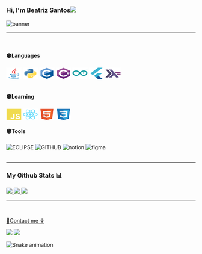 ### Hi, I'm Beatriz Santos<img src="https://media.giphy.com/media/mGcNjsfWAjY5AEZNw6/giphy.gif" width="50">
<!--cabeçalho-->

<img align="center" src="https://c.tenor.com/_zbsJOBoVOEAAAAC/banner.gif" alt="banner" width="900" height="240">
<hr>

<!--meio-->
<div style="display: inline_block"><br>
  <h4>🟣Languages</h4>
  <img align="center" alt="Java" height="30" width="40" src="https://raw.githubusercontent.com/devicons/devicon/master/icons/java/java-original.svg">
    <img align="center" alt="Python" height="30" width="40" src="https://raw.githubusercontent.com/devicons/devicon/master/icons/python/python-original.svg">
    <img align="center" alt="C" height="30" width="40" src="https://raw.githubusercontent.com/devicons/devicon/master/icons/c/c-original.svg">
    <img align="center" alt="C#" height="30" width="40" src="https://raw.githubusercontent.com/devicons/devicon/master/icons/csharp/csharp-original.svg">
    <img align="center" alt="Arduino" height="30" width="40" src="https://raw.githubusercontent.com/devicons/devicon/master/icons/arduino/arduino-original.svg">
    <img align="center" alt="Flutter" height="30" width="40" src="https://raw.githubusercontent.com/devicons/devicon/master/icons/flutter/flutter-original.svg">
    <img align="center" alt="Haskell" height="30" width="40" src="https://raw.githubusercontent.com/devicons/devicon/master/icons/haskell/haskell-original.svg">
  
 
 
</div>


<br>

<div>
  <h4>🟣Learning</h4>
  <img align="center" alt="JavaScript" height="30" width="40" src="https://raw.githubusercontent.com/devicons/devicon/master/icons/javascript/javascript-plain.svg">
  <img align="center" alt="React" height="30" width="40" src="https://raw.githubusercontent.com/devicons/devicon/master/icons/react/react-original.svg">
  <img align="center" alt="HTML5" height="30" width="40" src="https://raw.githubusercontent.com/devicons/devicon/master/icons/html5/html5-original.svg">
  <img align="center" alt="CSS3" height="30" width="40" src="https://raw.githubusercontent.com/devicons/devicon/master/icons/css3/css3-original.svg">
</div>

<div>
  <h4>🟣Tools</h4>
  <img align="center" alt="ECLIPSE" src="https://img.shields.io/badge/Eclipse-2C2255?style=for-the-badge&logo=eclipse&logoColor=white">
  <img align="center" alt="GITHUB" src="https://img.shields.io/badge/GitHub-100000?style=for-the-badge&logo=github&logoColor=white">
  <img align="center" alt="notion"  height="30" width="65"  src="https://img.shields.io/badge/Notion-%23000000.svg">
  <img align="center" alt="figma"  height="30" width="65"  src="https://img.shields.io/badge/figma-%23F24E1E.svg?style=plastic&logo=figma&logoColor=white">

    
  <div>
<br>
<hr>

<!--ícones e imagem das estatísticas-->
<div>
  <h3>My Github Stats 📊</h3>
  <a href="https://github.com/beatrizldsantos">
  <img height="180em" src="https://github-readme-stats.vercel.app/api?username=beatrizldsantos&show_icons=true&theme=dracula&include_all_commits=true&count_private=true"/>
  <img height="180em" src="https://github-readme-stats.vercel.app/api/top-langs/?username=beatrizldsantos&layout=compact&langs_count=7&theme=dracula"/>
  <img height="180em" src="https://github-readme-streak-stats.herokuapp.com/?user=beatrizldsantos&theme=dracula&hide_border=false"/>

<hr>
</div>

<br>
<!--links para contato-->
<div>
  <p>📩Contact me ↓</p>
  <a href = "mailto:beatrizsantosdev@gmail.com"><img src="https://img.shields.io/badge/Gmail-D14836?style=for-the-badge&logo=gmail&logoColor=white" target="_blank"></a>
  <a href="www.linkedin.com/in/beatrizldsantos/" target="_blank"><img src="https://img.shields.io/badge/-LinkedIn-%230077B5?style=for-the-badge&logo=linkedin&logoColor=white" target="_blank"></a>
</div>

<!--animação-->
![Snake animation](https://github.com/rafaballerini2/rafaballerini2/blob/output/github-contribution-grid-snake.svg)
